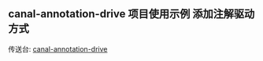 ## canal-annotation-drive 项目使用示例 添加注解驱动方式

传送台: [canal-annotation-drive](https://github.com/madmk/canal-annotation-drive)